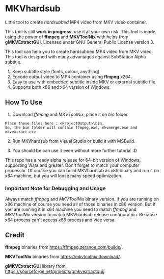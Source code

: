 # MKVhardsub

Little tool to create *hardsubbed* MP4 video from MKV video container.

This tool is still **work in progress**, use it at your own risk. This tool is made using the power of
**ffmpeg** and **MKVToolNix** with helps from **gMKVExtractGUI**. Licensed under GNU General Public
License version 3.

This tool can help you to create hardsubbed MP4 video from MKV video. This tool is designed with many
advantages against SubStation Alpha subtitle.

1. Keep subtitle style (fonts, colour, anything).
2. Encode output video to MP4 container using **ffmpeg** x264.
3. Easy to use with embedded subtitle inside MKV or external subtitle file.
4. Supports both x86 and x64 version of Windows.

## How To Use

1. Download *ffmpeg* and *MKVToolNix*, place it on *bin* folder.
```
Place those files here : <ProjectOutput>\bin.
So, the bin folder will contain ffmpeg.exe, mkvmerge.exe and mkvextract.exe.
```

2. Run MKVhardsub from Visual Studio or build it with MSBuild.

3. You should be can use it even without more further tutorial :D

This repo has a ready alpha release for 64-bit version of Windows, supporting Vista and greater. Don't
forget to match your computer processor. Of course you can build MKVhardsub as x86 binary and run it on
x64 machine, but you will loose many speed optimization.

### Important Note for Debugging and Usage

Always match *ffmpeg* and *MKVToolNix* binary version. If you are running on x86 machine of course you
need all of those binaries in x86 version. But if you are running it in x64 machine you need to match
*ffmpeg* and *MKVToolNix* version to match MKVhardsub release configuration. Because x64 process can't
access x86 process and vice versa.

## Credit

**ffmpeg** binaries from https://ffmpeg.zeranoe.com/builds/.

**MKVToolNix** binaries from https://mkvtoolnix.download/.

**gMKVExtractGUI** library from https://sourceforge.net/projects/gmkvextractgui/.